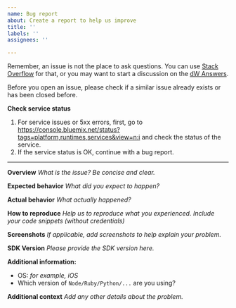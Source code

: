 ```yaml
---
name: Bug report
about: Create a report to help us improve
title: ''
labels: ''
assignees: ''

---
```


Remember, an issue is not the place to ask questions. You can use [Stack Overflow](http://stackoverflow.com/questions/tagged/ibm-watson) for that, or you may want to start a discussion on the [dW Answers](https://developer.ibm.com/answers/questions/ask/?topics=watson).

 Before you open an issue, please check if a similar issue already exists or has been closed before.

 **Check service status**

 1.  For service issues or 5xx errors, first, go to https://console.bluemix.net/status?tags=platform,runtimes,services&view=n:i and check the status of the service.
1.  If the service status is OK, continue with a bug report.

 ---

 **Overview**
_What is the issue? Be concise and clear._

 **Expected behavior**
_What did you expect to happen?_

 **Actual behavior**
_What actually happened?_

 **How to reproduce**
_Help us to reproduce what you experienced. Include your code snippets (without credentials)_

 **Screenshots**
_If applicable, add screenshots to help explain your problem._

 **SDK Version**
_Please provide the SDK version here._

 **Additional information:**
- OS: _for example, iOS_
- Which version of `Node/Ruby/Python/...` are you using?

 **Additional context**
_Add any other details about the problem._
